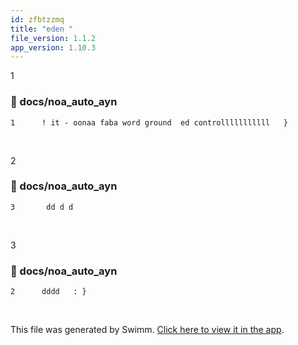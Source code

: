 ```yaml
---
id: zfbtzzmq
title: "eden "
file_version: 1.1.2
app_version: 1.10.3
---
```


1
<!-- NOTE-swimm-snippet: the lines below link your snippet to Swimm -->
### 📄 docs/noa_auto_ayn
```
1      ! it - oonaa faba word ground  ed controlllllllllll   }
```

<br/>

2
<!-- NOTE-swimm-snippet: the lines below link your snippet to Swimm -->
### 📄 docs/noa_auto_ayn
```
3       dd d d
```

<br/>

3
<!-- NOTE-swimm-snippet: the lines below link your snippet to Swimm -->
### 📄 docs/noa_auto_ayn
```
2      dddd   : }
```

<br/>

This file was generated by Swimm. [Click here to view it in the app](https://swimm-web-app.web.app/repos/Z2l0aHViJTNBJTNBTm9hUmVwbyUzQSUzQU5vYW96ZXI=/docs/zfbtzzmq).
